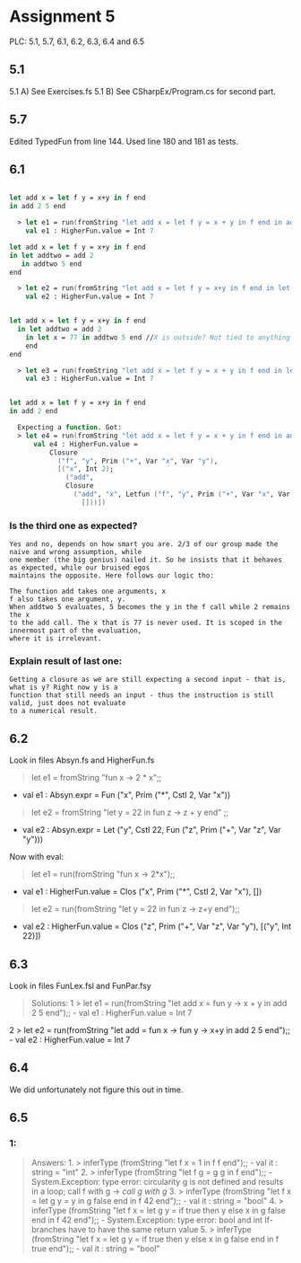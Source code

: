 # Assignment 5

PLC: 5.1, 5.7, 6.1, 6.2, 6.3, 6.4 and 6.5

## 5.1

5.1 A)
See Exercises.fs
5.1 B)
See CSharpEx/Program.cs for second part.

## 5.7

Edited TypedFun from line 144. Used line 180 and 181 as tests.


## 6.1

``` fsharp

let add x = let f y = x+y in f end
in add 2 5 end

  > let e1 = run(fromString "let add x = let f y = x + y in f end in add 2 5  end");;
    val e1 : HigherFun.value = Int 7

let add x = let f y = x+y in f end
in let addtwo = add 2
   in addtwo 5 end
end

  > let e2 = run(fromString "let add x = let f y = x+y in f end in let addtwo = add 2 in addtwo 5 end end");;
    val e2 : HigherFun.value = Int 7


let add x = let f y = x+y in f end
  in let addtwo = add 2
    in let x = 77 in addtwo 5 end //X is outside? Not tied to anything
    end 
end

  > let e3 = run(fromString "let add x = let f y = x + y in f end in let addtwo = add 2 in let x = 77 in addtwo 5 end end end");;
    val e3 : HigherFun.value = Int 7


let add x = let f y = x+y in f end
in add 2 end

  Expecting a function. Got:
  > let e4 = run(fromString "let add x = let f y = x + y in f end in add 2 end");;
      val e4 : HigherFun.value =
          Closure
            ("f", "y", Prim ("+", Var "x", Var "y"),
            [("x", Int 2);
              ("add",
              Closure
                ("add", "x", Letfun ("f", "y", Prim ("+", Var "x", Var "y"), Var "f"),
                  []))])

```

### Is the third one as expected?

    Yes and no, depends on how smart you are. 2/3 of our group made the naive and wrong assumption, while
    one member (the big genius) nailed it. So he insists that it behaves as expected, while our bruised egos
    maintains the opposite. Here follows our logic tho:

    The function add takes one arguments, x 
    f also takes one argument, y. 
    When addtwo 5 evaluates, 5 becomes the y in the f call while 2 remains the x
    to the add call. The x that is 77 is never used. It is scoped in the innermost part of the evaluation,
    where it is irrelevant.
    
### Explain result of last one:
    
    Getting a closure as we are still expecting a second input - that is, what is y? Right now y is a 
    function that still needs an input - thus the instruction is still valid, just does not evaluate 
    to a numerical result.

## 6.2

Look in files Absyn.fs and HigherFun.fs

> let e1 = fromString "fun x -> 2 * x";;
  - val e1 : Absyn.expr = Fun ("x", Prim ("*", CstI 2, Var "x"))
> let e2 = fromString "let y = 22 in fun z -> z + y end" ;;
  - val e2 : Absyn.expr = Let ("y", CstI 22, Fun ("z", Prim ("+", Var "z", Var "y")))


Now with eval:
> let e1 = run(fromString "fun x -> 2*x");;
  - val e1 : HigherFun.value = Clos ("x", Prim ("*", CstI 2, Var "x"), [])
> let e2 = run(fromString "let y = 22 in fun z -> z+y end");;
  - val e2 : HigherFun.value = Clos ("z", Prim ("+", Var "z", Var "y"), [("y", Int 22)])

## 6.3

Look in files FunLex.fsl and FunPar.fsy

> Solutions:
  1 > let e1 = run(fromString "let add x = fun y -> x + y in add 2 5 end");;
      - val e1 : HigherFun.value = Int 7

  2 > let e2 = run(fromString "let add = fun x -> fun y -> x+y in add 2 5 end");;
      - val e2 : HigherFun.value = Int 7

## 6.4

We did unfortunately not figure this out in time. 

## 6.5

### 1:

> Answers:
    1. > inferType (fromString "let f x = 1 in f f end");;
            - val it : string = "int"
    2. > inferType (fromString "let f g = g g in f end");;
            - System.Exception: type error: circularity
              g is not defined and results in a loop; call f with g -> *call g with g*
    3. > inferType (fromString "let f x = let g y = y in g false end in f 42 end");;
            - val it : string = "bool"
    4. > inferType (fromString "let f x = let g y = if true then y else x in g false end in f 42 end");;
            - System.Exception: type error: bool and int
            If-branches have to have the same return value
    5. > inferType (fromString "let f x = let g y = if true then y else x in g false end in f true end");;
            - val it : string = "bool"
